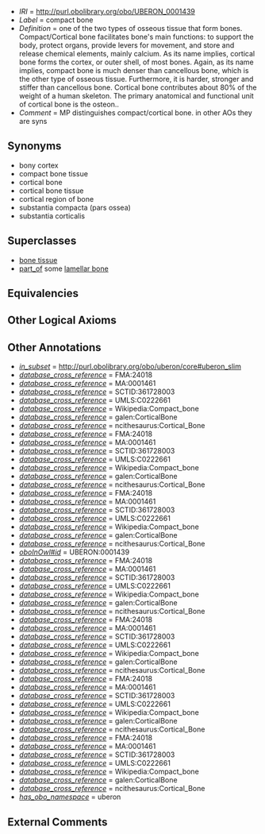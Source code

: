  * *IRI* = http://purl.obolibrary.org/obo/UBERON_0001439
 * *Label* = compact bone
 * *Definition* = one of the two types of osseous tissue that form bones. Compact/Cortical bone facilitates bone's main functions: to support the body, protect organs, provide levers for movement, and store and release chemical elements, mainly calcium. As its name implies, cortical bone forms the cortex, or outer shell, of most bones. Again, as its name implies, compact bone is much denser than cancellous bone, which is the other type of osseous tissue. Furthermore, it is harder, stronger and stiffer than cancellous bone. Cortical bone contributes about 80% of the weight of a human skeleton. The primary anatomical and functional unit of cortical bone is the osteon..
 * *Comment* = MP distinguishes compact/cortical bone. in other AOs they are syns

## Synonyms

 * bony cortex
 * compact bone tissue
 * cortical bone
 * cortical bone tissue
 * cortical region of bone
 * substantia compacta (pars ossea)
 * substantia corticalis

## Superclasses

 * [bone tissue](../../UBERON/81/UBERON_0002481.md)
 * [part_of](../../BFO/50/BFO_0000050.md) some [lamellar bone](../../UBERON/82/UBERON_0002482.md)

## Equivalencies


## Other Logical Axioms


## Other Annotations

 * *[in_subset](../../et/oboInOwl#inSubset.md)* = http://purl.obolibrary.org/obo/uberon/core#uberon_slim
 * *[database_cross_reference](../../ef/oboInOwl#hasDbXref.md)* = FMA:24018
 * *[database_cross_reference](../../ef/oboInOwl#hasDbXref.md)* = MA:0001461
 * *[database_cross_reference](../../ef/oboInOwl#hasDbXref.md)* = SCTID:361728003
 * *[database_cross_reference](../../ef/oboInOwl#hasDbXref.md)* = UMLS:C0222661
 * *[database_cross_reference](../../ef/oboInOwl#hasDbXref.md)* = Wikipedia:Compact_bone
 * *[database_cross_reference](../../ef/oboInOwl#hasDbXref.md)* = galen:CorticalBone
 * *[database_cross_reference](../../ef/oboInOwl#hasDbXref.md)* = ncithesaurus:Cortical_Bone
 * *[database_cross_reference](../../ef/oboInOwl#hasDbXref.md)* = FMA:24018
 * *[database_cross_reference](../../ef/oboInOwl#hasDbXref.md)* = MA:0001461
 * *[database_cross_reference](../../ef/oboInOwl#hasDbXref.md)* = SCTID:361728003
 * *[database_cross_reference](../../ef/oboInOwl#hasDbXref.md)* = UMLS:C0222661
 * *[database_cross_reference](../../ef/oboInOwl#hasDbXref.md)* = Wikipedia:Compact_bone
 * *[database_cross_reference](../../ef/oboInOwl#hasDbXref.md)* = galen:CorticalBone
 * *[database_cross_reference](../../ef/oboInOwl#hasDbXref.md)* = ncithesaurus:Cortical_Bone
 * *[database_cross_reference](../../ef/oboInOwl#hasDbXref.md)* = FMA:24018
 * *[database_cross_reference](../../ef/oboInOwl#hasDbXref.md)* = MA:0001461
 * *[database_cross_reference](../../ef/oboInOwl#hasDbXref.md)* = SCTID:361728003
 * *[database_cross_reference](../../ef/oboInOwl#hasDbXref.md)* = UMLS:C0222661
 * *[database_cross_reference](../../ef/oboInOwl#hasDbXref.md)* = Wikipedia:Compact_bone
 * *[database_cross_reference](../../ef/oboInOwl#hasDbXref.md)* = galen:CorticalBone
 * *[database_cross_reference](../../ef/oboInOwl#hasDbXref.md)* = ncithesaurus:Cortical_Bone
 * *[oboInOwl#id](../../id/oboInOwl#id.md)* = UBERON:0001439
 * *[database_cross_reference](../../ef/oboInOwl#hasDbXref.md)* = FMA:24018
 * *[database_cross_reference](../../ef/oboInOwl#hasDbXref.md)* = MA:0001461
 * *[database_cross_reference](../../ef/oboInOwl#hasDbXref.md)* = SCTID:361728003
 * *[database_cross_reference](../../ef/oboInOwl#hasDbXref.md)* = UMLS:C0222661
 * *[database_cross_reference](../../ef/oboInOwl#hasDbXref.md)* = Wikipedia:Compact_bone
 * *[database_cross_reference](../../ef/oboInOwl#hasDbXref.md)* = galen:CorticalBone
 * *[database_cross_reference](../../ef/oboInOwl#hasDbXref.md)* = ncithesaurus:Cortical_Bone
 * *[database_cross_reference](../../ef/oboInOwl#hasDbXref.md)* = FMA:24018
 * *[database_cross_reference](../../ef/oboInOwl#hasDbXref.md)* = MA:0001461
 * *[database_cross_reference](../../ef/oboInOwl#hasDbXref.md)* = SCTID:361728003
 * *[database_cross_reference](../../ef/oboInOwl#hasDbXref.md)* = UMLS:C0222661
 * *[database_cross_reference](../../ef/oboInOwl#hasDbXref.md)* = Wikipedia:Compact_bone
 * *[database_cross_reference](../../ef/oboInOwl#hasDbXref.md)* = galen:CorticalBone
 * *[database_cross_reference](../../ef/oboInOwl#hasDbXref.md)* = ncithesaurus:Cortical_Bone
 * *[database_cross_reference](../../ef/oboInOwl#hasDbXref.md)* = FMA:24018
 * *[database_cross_reference](../../ef/oboInOwl#hasDbXref.md)* = MA:0001461
 * *[database_cross_reference](../../ef/oboInOwl#hasDbXref.md)* = SCTID:361728003
 * *[database_cross_reference](../../ef/oboInOwl#hasDbXref.md)* = UMLS:C0222661
 * *[database_cross_reference](../../ef/oboInOwl#hasDbXref.md)* = Wikipedia:Compact_bone
 * *[database_cross_reference](../../ef/oboInOwl#hasDbXref.md)* = galen:CorticalBone
 * *[database_cross_reference](../../ef/oboInOwl#hasDbXref.md)* = ncithesaurus:Cortical_Bone
 * *[database_cross_reference](../../ef/oboInOwl#hasDbXref.md)* = FMA:24018
 * *[database_cross_reference](../../ef/oboInOwl#hasDbXref.md)* = MA:0001461
 * *[database_cross_reference](../../ef/oboInOwl#hasDbXref.md)* = SCTID:361728003
 * *[database_cross_reference](../../ef/oboInOwl#hasDbXref.md)* = UMLS:C0222661
 * *[database_cross_reference](../../ef/oboInOwl#hasDbXref.md)* = Wikipedia:Compact_bone
 * *[database_cross_reference](../../ef/oboInOwl#hasDbXref.md)* = galen:CorticalBone
 * *[database_cross_reference](../../ef/oboInOwl#hasDbXref.md)* = ncithesaurus:Cortical_Bone
 * *[has_obo_namespace](../../ce/oboInOwl#hasOBONamespace.md)* = uberon

## External Comments

